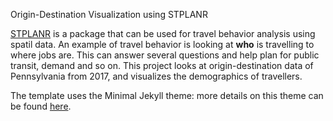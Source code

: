 Origin-Destination Visualization using STPLANR

[STPLANR](https://cran.r-project.org/web/packages/stplanr/vignettes/stplanr.html) is a package that can be used for travel behavior analysis using spatil data. An example of travel behavior is looking at **who** is travelling to where jobs are. This can answer several questions and help plan for public transit, demand and so on. This project looks at origin-destination data of Pennsylvania from 2017, and visualizes the demographics of travellers.

The template uses the Minimal Jekyll theme: more details on this theme can be found [here](https://github.com/pages-themes/minimal).

